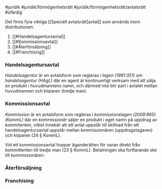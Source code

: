 #juridik #juridik/förmögenhetsrätt #juridik/förmögenhetsrätt/avtalsrätt #ofärdig 

Det finns fyra viktiga [[Speciell avtalsrätt|avtal]] som används inom distributionen:
1. [[#Handelsagentursavtal]]
2. [[#Kommissionsavtal]]
3. [[#Återförsäljning]]
4. [[#Franchising]]
### Handelsagentursavtal
*Handelsagentur* är en avtalsform som regleras i *lagen (1991:351) om handelsagentur (HAgL)* där en agent är kontinuerligt verksam med att sälja en produkt i huvudmannens namn, och därmed inte blir part i avtalet mellan huvudmannen och köparen (tredje man).
### Kommissionsavtal
*Kommission* är en avtalsform som regleras i *kommissionslagen (2009:865) (KommL)* där en *kommissionär* säljer en produkt i eget namn på uppdrag av *kommitenten*, vilket innebär att ett avtal uppstår till skillnad från ett handelsagentursavtal uppstår mellan kommissionären (uppdragstagaren) och köparen (24 § KommL).

Vid ett kommissionsavtal hoppar äganderätten för varan direkt från kommittenten till tredje man (23 § KommL). Betalningen ska fortfarande ske till kommissionären.
### Återförsäljning
### Franchising